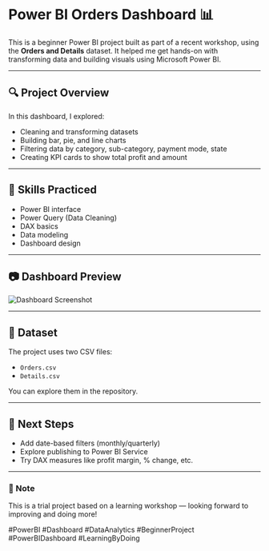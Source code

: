 # Power BI Orders Dashboard 📊

This is a beginner Power BI project built as part of a recent workshop, using the **Orders and Details** dataset. It helped me get hands-on with transforming data and building visuals using Microsoft Power BI.

---

## 🔍 Project Overview

In this dashboard, I explored:
- Cleaning and transforming datasets
- Building bar, pie, and line charts
- Filtering data by category, sub-category, payment mode, state
- Creating KPI cards to show total profit and amount

---

## 🧠 Skills Practiced
- Power BI interface
- Power Query (Data Cleaning)
- DAX basics
- Data modeling
- Dashboard design

---

## 📷 Dashboard Preview

![Dashboard Screenshot](https://github.com/Lekha2349/power-bi-dashboards/issues)

---

## 📁 Dataset
The project uses two CSV files:
- `Orders.csv`
- `Details.csv`

You can explore them in the repository.

---

## 🚀 Next Steps
- Add date-based filters (monthly/quarterly)
- Explore publishing to Power BI Service
- Try DAX measures like profit margin, % change, etc.

---

### 📌 Note
This is a trial project based on a learning workshop — looking forward to improving and doing more!

#PowerBI #Dashboard #DataAnalytics #BeginnerProject #PowerBIDashboard #LearningByDoing

